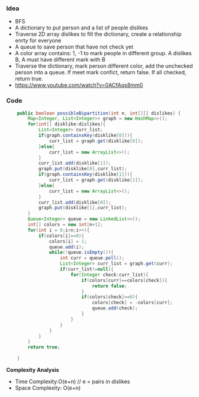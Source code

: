 ### Idea
- BFS
- A dictionary to put person and a list of people dislikes
- Traverse 2D array dislikes to fill the dictionary, create a relationship enrty for everyone
- A queue to save person that have not check yet
- A color array contains: 1, -1 to mark people in different group. A dislikes B, A must have different mark with B
- Traverse the dictionary, mark person different color, add the unchecked person into a queue. If meet mark confict, return false. If all checked, return true. 
- https://www.youtube.com/watch?v=0ACfAqs8mm0

### Code

```java
    public boolean possibleBipartition(int n, int[][] dislikes) {
        Map<Integer, List<Integer>> graph = new HashMap<>();
        for(int[] disklike:dislikes){
            List<Integer> curr_list;
            if(graph.containsKey(disklike[0])){
                curr_list = graph.get(disklike[0]);
            }else{
                curr_list = new ArrayList<>();
            }
            curr_list.add(disklike[1]);
            graph.put(disklike[0],curr_list);
            if(graph.containsKey(disklike[1])){
                curr_list = graph.get(disklike[1]);
            }else{
                curr_list = new ArrayList<>();
            }
            curr_list.add(disklike[0]);
            graph.put(disklike[1],curr_list);
        }
        Queue<Integer> queue = new LinkedList<>();
        int[] colors = new int[n+1];
        for(int i = 0;i<n;i++){
            if(colors[i]==0){
                colors[i] = 1;
                queue.add(i);
                while(!queue.isEmpty()){
                    int curr = queue.poll();
                    List<Integer> curr_list = graph.get(curr);
                    if(curr_list!=null){
                        for(Integer check:curr_list){
                            if(colors[curr]==colors[check]){
                                return false;
                            }
                            if(colors[check]==0){
                                colors[check] = -colors[curr];
                                queue.add(check);
                            }
                        }
                    }
                }
            }
        }
        return true;
        
    }


```

**Complexity Analysis**

- Time Complexity:O(e+n) // e = pairs in dislikes
- Space Complexity: O(e+n)
